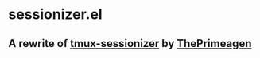 # sessionizer.el
## A rewrite of [tmux-sessionizer](https://github.com/ThePrimeagen/.dotfiles/blob/master/bin/.local/scripts/tmux-sessionizer) by [ThePrimeagen](https://github.com/ThePrimeage)


